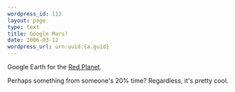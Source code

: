 ```yaml
--- 
wordpress_id: 113
layout: page
type: text
title: Google Mars!
date: 2006-03-12  
wordpress_url: urn:uuid:{a.guid}
---
```

<p>Google Earth for the <a href="http://www.google.com/mars/" title="Google Mars">Red Planet</a>.</p>

<p>Perhaps something from someone's 20% time?  Regardless, it's pretty cool.</p>
